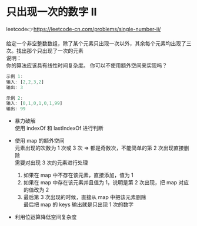 # 只出现一次的数字 II  
leetcode👉https://leetcode-cn.com/problems/single-number-ii/  

给定一个非空整数数组，除了某个元素只出现一次以外，其余每个元素均出现了三次。找出那个只出现了一次的元素  
说明：  
你的算法应该具有线性时间复杂度。 你可以不使用额外空间来实现吗？  
```js
示例 1:
输入: [2,2,3,2]
输出: 3

示例 2:
输入: [0,1,0,1,0,1,99]
输出: 99
```

- 暴力破解  
  使用 indexOf 和 lastIndexOf 进行判断  

- 使用 map 的额外空间  
  元素出现的次数为 1 次或 3 次 => 都是奇数次，不能简单的第 2 次出现直接删除    
  需要对出现 3 次的元素进行处理  
  1. 如果在 map 中不存在该元素，直接添加，值为 1  
  2. 如果在 map 中存在该元素并且值为 1，说明是第 2 次出现，把 map 对应的值改为 2  
  3. 最后第 3 次出现的时候，直接从 map 中把该元素删除  
  最后把 map 的 keys 输出就是只出现 1 次的数字  

- 利用位运算降低空间复杂度  
  